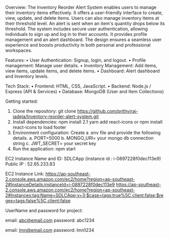 Overview: 
The Inventory Reorder Alert System enables users to manage their inventory items effectively. It offers a user-friendly interface to create, view, update, and delete items. Users can also manage inventory items at their threshold level. An alert is sent when an item's quantity drops below its threshold. The system includes secure user authentication, allowing individuals to sign up and log in to their accounts. It provides profile management and an alert dashboard. The design ensures a seamless user experience and boosts productivity in both personal and professional workspaces.

Features:
•	User Authentication: Signup, login, and logout.
•	Profile management: Manage user details.
•	Inventory Management: Add items, view items, update items, and delete items.
•	Dashboard: Alert dashboard and Inventory levels.

Tech Stack:
•	Frontend: HTML, CSS, JavaScript.
•	Backend: Node.js / Express (API & Services)
•	Database: MongoDB (User and Item Collections)

Getting started:
1.	Clone the repository: git clone https://github.com/prithviraj-jadeja/Inventory-reorder-alert-system.git
2.	Install dependencies: npm install
    2.1 yarn add react-icons or npm install react-icons to  load footer
3.	Environment configuration: Create a .env file  and provide the following details. 
    a.	PORT=5000
    b.	MONGO_URI= your mongo db connection string
    c.	JWT_SECRET= your secret key
4.	Run the application: npm start

EC2 Instance Name and ID: 
SDLCApp (instance id : i-0897228f0dec113e9)
Public IP : 52.65.233.83

EC2 Instance Link: 
https://ap-southeast-2.console.aws.amazon.com/ec2/home?region=ap-southeast-2#InstanceDetails:instanceId=i-0897228f0dec113e9
https://ap-southeast-2.console.aws.amazon.com/ec2/home?region=ap-southeast-2#Instances:tag:Name=SDLCApp;v=3;$case=tags:true%5C,client:false;$regex=tags:false%5C,client:false

UserName and password for project:

email: abc@email.com
password: abc1234

email: lmn@email.com
password: lmn1234


